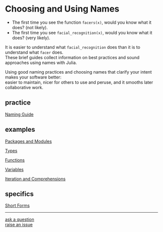 # Choosing and Using Names

- The first time you see the function `facers(x)`, would you know what it does?  (not likely).
- The first time you see `facial_recognition(x)`, would you know what it does?  (very likely).

It is easier to understand what `facial_recognition` does than it is to understand what `facer` does.   
These brief guides collect information on best practices and sound approaches using names with Julia.  

Using good naming practices and choosing names that clarify your intent makes your software better:  
easier to maintain, nicer for others to use and peruse, and it smooths later collaborative work.   

## practice

[Naming Guide](https://github.com/JuliaPraxis/Naming/blob/master/guides/NamingGuide.md)  

## examples

[Packages and Modules](https://github.com/JuliaPraxis/Naming/blob/master/guides/PackagesAndModules.md)   
   
   
[Types](https://github.com/JuliaPraxis/Naming/blob/master/guides/Types.md)  
  
  
[Functions](https://github.com/JuliaPraxis/Naming/blob/master/guides/Functions.md)  
    
   
[Variables](https://github.com/JuliaPraxis/Naming/blob/master/guides/Variables.md)   
  
  
[Iteration and Comprehensions](https://github.com/JuliaPraxis/Naming/blob/master/guides/IterationAndComprehensions.md)   
  
    
## specifics

[Short Forms](https://github.com/JuliaPraxis/Naming/blob/master/guides/ShortForms.md)


----
   
   [ask a question](https://gitter.im/JuliaPraxis/Naming)  
   [raise an issue](https://github.com/JuliaPraxis/Naming/issues)


